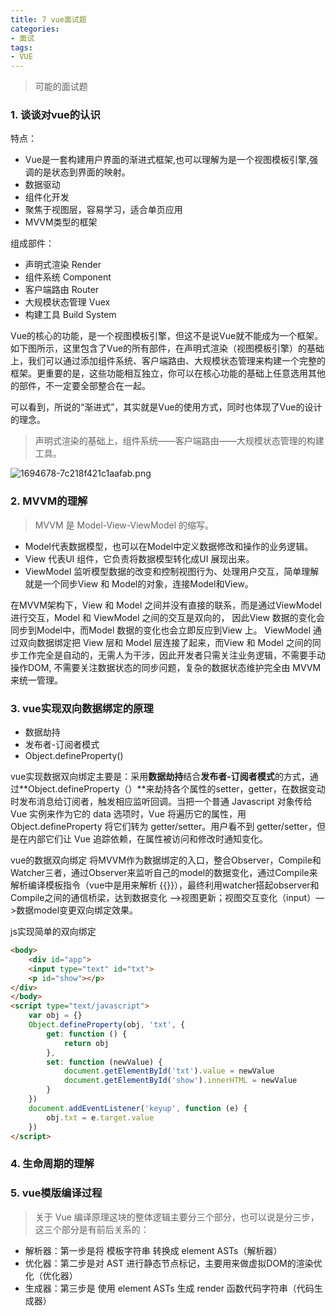 ```yaml
---
title: 7 vue面试题
categories: 
- 面试
tags: 
- VUE
---
```

> 可能的面试题
<!-- more --> 

### 1. 谈谈对vue的认识
特点：
- Vue是一套构建用户界面的渐进式框架,也可以理解为是一个视图模板引擎,强调的是状态到界面的映射。
- 数据驱动
- 组件化开发
- 聚焦于视图层，容易学习，适合单页应用
- MVVM类型的框架

组成部件：
- 声明式渲染 Render
- 组件系统 Component
- 客户端路由 Router
- 大规模状态管理 Vuex
- 构建工具 Build System

Vue的核心的功能，是一个视图模板引擎，但这不是说Vue就不能成为一个框架。如下图所示，这里包含了Vue的所有部件，在声明式渲染（视图模板引擎）的基础上，我们可以通过添加组件系统、客户端路由、大规模状态管理来构建一个完整的框架。更重要的是，这些功能相互独立，你可以在核心功能的基础上任意选用其他的部件，不一定要全部整合在一起。

可以看到，所说的“渐进式”，其实就是Vue的使用方式，同时也体现了Vue的设计的理念。

>声明式渲染的基础上，组件系统——客户端路由——大规模状态管理的构建工具。

![1694678-7c218f421c1aafab.png](https://upload-images.jianshu.io/upload_images/11152416-ff79cd7da2e05f0c.png?imageMogr2/auto-orient/strip%7CimageView2/2/w/1240)

### 2. MVVM的理解
>MVVM 是 Model-View-ViewModel 的缩写。

- Model代表数据模型，也可以在Model中定义数据修改和操作的业务逻辑。
- View 代表UI 组件，它负责将数据模型转化成UI 展现出来。
- ViewModel 监听模型数据的改变和控制视图行为、处理用户交互，简单理解就是一个同步View 和 Model的对象，连接Model和View。

在MVVM架构下，View 和 Model 之间并没有直接的联系，而是通过ViewModel进行交互，Model 和 ViewModel 之间的交互是双向的， 因此View 数据的变化会同步到Model中，而Model 数据的变化也会立即反应到View 上。
ViewModel 通过双向数据绑定把 View 层和 Model 层连接了起来，而View 和 Model 之间的同步工作完全是自动的，无需人为干涉，因此开发者只需关注业务逻辑，不需要手动操作DOM, 不需要关注数据状态的同步问题，复杂的数据状态维护完全由 MVVM 来统一管理。


### 3. vue实现双向数据绑定的原理
- 数据劫持
- 发布者-订阅者模式
- Object.defineProperty()

vue实现数据双向绑定主要是：采用**数据劫持**结合**发布者-订阅者模式**的方式，通过**Object.defineProperty（）**来劫持各个属性的setter，getter，在数据变动时发布消息给订阅者，触发相应监听回调。当把一个普通 Javascript 对象传给 Vue 实例来作为它的 data 选项时，Vue 将遍历它的属性，用 Object.defineProperty 将它们转为 getter/setter。用户看不到 getter/setter，但是在内部它们让 Vue 追踪依赖，在属性被访问和修改时通知变化。

vue的数据双向绑定 将MVVM作为数据绑定的入口，整合Observer，Compile和Watcher三者，通过Observer来监听自己的model的数据变化，通过Compile来解析编译模板指令（vue中是用来解析 {{}}），最终利用watcher搭起observer和Compile之间的通信桥梁，达到数据变化 —>视图更新；视图交互变化（input）—>数据model变更双向绑定效果。

js实现简单的双向绑定
```html
<body>
    <div id="app">
    <input type="text" id="txt">
    <p id="show"></p>
</div>
</body>
<script type="text/javascript">
    var obj = {}
    Object.defineProperty(obj, 'txt', {
        get: function () {
            return obj
        },
        set: function (newValue) {
            document.getElementById('txt').value = newValue
            document.getElementById('show').innerHTML = newValue
        }
    })
    document.addEventListener('keyup', function (e) {
        obj.txt = e.target.value
    })
</script>
```

### 4. 生命周期的理解
### 5. vue模版编译过程
>关于 Vue 编译原理这块的整体逻辑主要分三个部分，也可以说是分三步，这三个部分是有前后关系的：
- 解析器：第一步是将 模板字符串 转换成 element ASTs（解析器）
- 优化器：第二步是对 AST 进行静态节点标记，主要用来做虚拟DOM的渲染优化（优化器）
- 生成器：第三步是 使用 element ASTs 生成 render 函数代码字符串（代码生成器）

